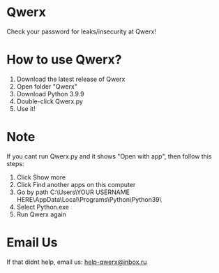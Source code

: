 # Qwerx
Check your password for leaks/insecurity at Qwerx!
# How to use Qwerx?
1. Download the latest release of Qwerx
2. Open folder "Qwerx"
3. Download Python 3.9.9
4. Double-click Qwerx.py
6. Use it!
# Note
If you cant run Qwerx.py and it shows "Open with app", then follow this steps:
1. Click Show more
2. Click Find another apps on this computer
3. Go by path C:\Users\YOUR USERNAME HERE\AppData\Local\Programs\Python\Python39\
4. Select Python.exe
5. Run Qwerx again
# Email Us
If that didnt help, email us:
help-qwerx@inbox.ru
